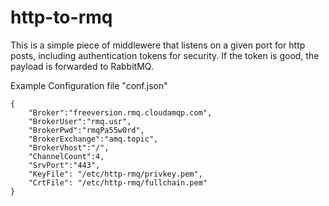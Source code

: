 # http-to-rmq

This is a simple piece of middlewere that listens on a given port for http posts, including authentication tokens for security.  If the token is good, the payload is forwarded to RabbitMQ.

Example Configuration file "conf.json"
```
{
    "Broker":"freeversion.rmq.cloudamqp.com",
    "BrokerUser":"rmq.usr", 
    "BrokerPwd":"rmqPa55w0rd",
    "BrokerExchange":"amq.topic",
    "BrokerVhost":"/",
    "ChannelCount":4,
    "SrvPort":"443",
    "KeyFile": "/etc/http-rmq/privkey.pem",
    "CrtFile": "/etc/http-rmq/fullchain.pem"
}

```